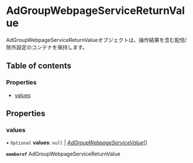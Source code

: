 # AdGroupWebpageServiceReturnValue


<div lang=\"ja\">AdGroupWebpageServiceReturnValueオブジェクトは、操作結果を含む配信/除外設定のコンテナを保持します。</div> 

## Table of contents

### Properties

- [values](adgroupwebpageservicereturnvalue.md#values)

## Properties

### values

• `Optional` **values**: ``null`` \| [*AdGroupWebpageServiceValue*](adgroupwebpageservicevalue.md)[]

**`memberof`** AdGroupWebpageServiceReturnValue
